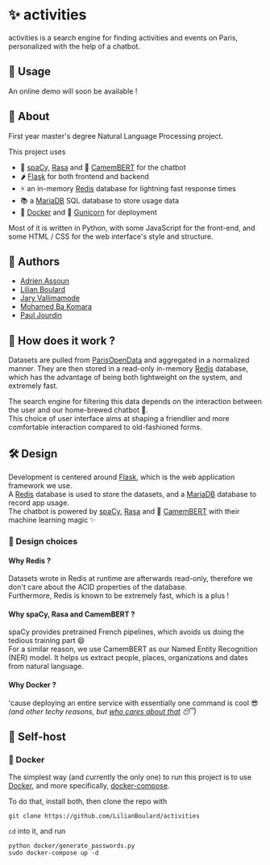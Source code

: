 # ✨ activities

activities is a search engine for finding activities and events on Paris,
personalized with the help of a chatbot.  

## 🚀 Usage

An online demo will soon be available !

## 🔎 About

First year master's degree Natural Language Processing project.

This project uses
- 🤖 [spaCy](https://spacy.io/), [Rasa](https://rasa.com/solutions/open-source-nlu-nlp/) and 🤗 [CamemBERT](https://huggingface.co/Jean-Baptiste/camembert-ner-with-dates) for the chatbot
- 🌶 [Flask](https://flask.palletsprojects.com/en/2.1.x/) for both frontend and backend
- ⚡ an in-memory [Redis](https://redis.io/) database for lightning fast response times
- 📚 a [MariaDB](https://mariadb.org/) SQL database to store usage data
- 🐳 [Docker](https://www.docker.com/) and 🦄 [Gunicorn](https://gunicorn.org/) for deployment

Most of it is written in Python, with some JavaScript for the front-end, 
and some HTML / CSS for the web interface's style and structure.

## 🙌 Authors

- [Adrien Assoun](https://github.com/Arod-11)
- [Lilian Boulard](https://github.com/LilianBoulard)
- [Jary Vallimamode](https://github.com/JaryV)
- [Mohamed Ba Komara](https://github.com/komswaga)
- [Paul Jourdin](https://github.com/Paul-JD)

## 🤔 How does it work ?

Datasets are pulled from [ParisOpenData](https://opendata.paris.fr/pages/home/)
and aggregated in a normalized manner. They are then stored in a read-only
in-memory [Redis](https://redis.io/) database, which has the advantage of 
being both lightweight on the system, and extremely fast.

The search engine for filtering this data depends on the interaction between
the user and our home-brewed chatbot 🤖.  
This choice of user interface aims at shaping a friendlier and 
more comfortable interaction compared to old-fashioned forms.

## 🛠 Design

Development is centered around [Flask](https://flask.palletsprojects.com/en/2.1.x/), 
which is the web application framework we use.  
A [Redis](https://redis.io/) database is used to store the datasets, 
and a [MariaDB](https://mariadb.org/) database to record app usage.  
The chatbot is powered by [spaCy](https://spacy.io/), 
[Rasa](https://rasa.com/solutions/open-source-nlu-nlp/) and 
🤗 [CamemBERT](https://huggingface.co/Jean-Baptiste/camembert-ner-with-dates) 
with their machine learning magic ✨

### 🤔 Design choices

#### Why Redis ?

Datasets wrote in Redis at runtime are afterwards read-only, 
therefore we don't care about the ACID properties of the database.  
Furthermore, Redis is known to be extremely fast, which is a plus !

#### Why spaCy, Rasa and CamemBERT ?

spaCy provides pretrained French pipelines, which avoids us doing the tedious
training part 😄  
For a similar reason, we use CamemBERT as our Named Entity Recognition (NER) model.
It helps us extract people, places, organizations and dates from natural language.

#### Why Docker ?

'cause deploying an entire service with essentially one command is cool 😎  
*(and other techy reasons, but [who cares about that](docker/README.md) 😴)*

## 🔌 Self-host

### 🐳 Docker

The simplest way (and currently the only one) to run this project is to use 
[Docker](https://www.docker.com/), and more specifically, 
[docker-compose](https://docs.docker.com/compose/).

To do that, install both, then clone the repo with

```commandline
git clone https://github.com/LilianBoulard/activities
```

`cd` into it, and run

```commandline
python docker/generate_passwords.py
sudo docker-compose up -d
```
